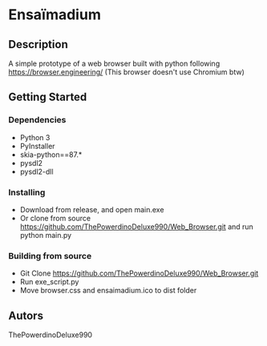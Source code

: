 # Ensaïmadium

## Description
A simple prototype of a web browser built with python following https://browser.engineering/
(This browser doesn't use Chromium btw)
## Getting Started
### Dependencies
* Python 3
* PyInstaller
* skia-python==87.*
* pysdl2 
* pysdl2-dll

### Installing

* Download from release, and open main.exe
* Or clone from source https://github.com/ThePowerdinoDeluxe990/Web_Browser.git and run python main.py

### Building from source
* Git Clone https://github.com/ThePowerdinoDeluxe990/Web_Browser.git
* Run exe_script.py
* Move browser.css and ensaimadium.ico to dist folder

## Autors
ThePowerdinoDeluxe990
